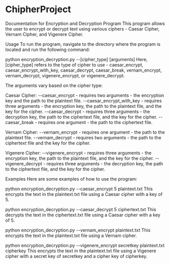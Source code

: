 # ChipherProject
Documentation for Encryption and Decryption Program
This program allows the user to encrypt or decrypt text using various ciphers - Caesar Cipher, Vernam Cipher, and Vigenere Cipher.

Usage
To run the program, navigate to the directory where the program is located and run the following command:

python encryption_decryption.py --[cipher_type] [arguments]
Here, [cipher_type] refers to the type of cipher to use - caesar_encrypt, caesar_encrypt_with_key, caesar_decrypt, caesar_break, vernam_encrypt, vernam_decrypt, vigenere_encrypt, or vigenere_decrypt.

The arguments vary based on the cipher type:

Caesar Cipher:
--caesar_encrypt - requires two arguments - the encryption key and the path to the plaintext file.
--caesar_encrypt_with_key - requires three arguments - the encryption key, the path to the plaintext file, and the key for the cipher.
--caesar_decrypt - requires three arguments - the decryption key, the path to the ciphertext file, and the key for the cipher.
--caesar_break - requires one argument - the path to the ciphertext file.

Vernam Cipher:
--vernam_encrypt - requires one argument - the path to the plaintext file.
--vernam_decrypt - requires two arguments - the path to the ciphertext file and the key for the cipher.

Vigenere Cipher:
--vigenere_encrypt - requires three arguments - the encryption key, the path to the plaintext file, and the key for the cipher.
--vigenere_decrypt - requires three arguments - the decryption key, the path to the ciphertext file, and the key for the cipher.

Examples
Here are some examples of how to use the program:

python encryption_decryption.py --caesar_encrypt 5 plaintext.txt
This encrypts the text in the plaintext.txt file using a Caesar cipher with a key of 5.

python encryption_decryption.py --caesar_decrypt 5 ciphertext.txt
This decrypts the text in the ciphertext.txt file using a Caesar cipher with a key of 5.

python encryption_decryption.py --vernam_encrypt plaintext.txt
This encrypts the text in the plaintext.txt file using a Vernam cipher.

python encryption_decryption.py --vigenere_encrypt secretkey plaintext.txt cipherkey
This encrypts the text in the plaintext.txt file using a Vigenere cipher with a secret key of secretkey and a cipher key of cipherkey.

